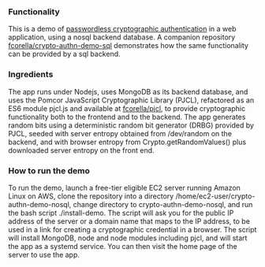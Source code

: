 ### Functionality

This is a demo of [passwordless cryptographic
authentication](https://pomcor.com/2022/07/18/passwordless-authentication-for-the-consumer-space/)
in a web application, using a nosql backend database.  A companion
repository
[fcorella/crypto-authn-demo-sql](../fcorella/crypto-authn-demo-sql)
demonstrates how the same functionality can be provided by a sql
backend.

### Ingredients

The app runs under Nodejs, uses MongoDB as its backend database, and
uses the Pomcor JavaScript Cryptographic Library (PJCL), refactored as
an ES6 module pjcl.js and available at
[fcorella/pjcl](https://github.com/fcorella/pjcl.git), to
provide cryptographic functionality both to the frontend and to the
backend.  The app generates random bits using a deterministic random
bit generator (DRBG) provided by PJCL, seeded with server entropy
obtained from /dev/random on the backend, and with browser entropy
from Crypto.getRandomValues() plus downloaded server entropy on the
front end.

### How to run the demo

To run the demo, launch a free-tier eligible EC2 server running
Amazon Linux on AWS, clone the repository into a directory
/home/ec2-user/crypto-authn-demo-nosql, change directory to
crypto-authn-demo-nosql, and run the bash script ./install-demo.
The script will ask you for the public IP address of the server or a
domain name that maps to the IP address, to be used in a link for
creating a cryptographic credential in a browser.  The script will
install MongoDB, node and node modules including pjcl, and will start
the app as a systemd service.  You can then visit the home page of the
server to use the app.
